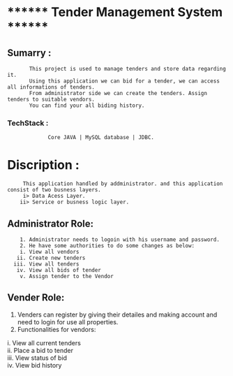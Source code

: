 # ****** Tender Management System ******
               
##  Sumarry :
           This project is used to manage tenders and store data regarding it. 
           Using this application we can bid for a tender, we can access all informations of tenders.
           From administrator side we can create the tenders. Assign tenders to suitable vendors.
           You can find your all biding history.
    
###  TechStack :
                 Core JAVA | MySQL database | JDBC.
                 
 # Discription :
         This application handled by addministrator. and this application consist of two busness layers.
         i> Data Acess Layer.
        ii> Service or busness logic layer.
        
  ## Administrator Role:
        1. Administrator needs to logoin with his username and password.
        2. He have some authorities to do some changes as below:
        i. View all vendors            
       ii. Create new tenders          
      iii. View all tenders            
       iv. View all bids of tender     
        v. Assign tender to the Vendor 
         
  ## Vender Role:
  1. Venders can register by giving their detailes and making account and need to login for use all properties.
  2. Functionalities for vendors:
  
   i. View all current tenders    
   ii. Place a bid to tender       
  iii. View status of bid          
   iv. View bid history    
   
   
   

    
    
       
         

